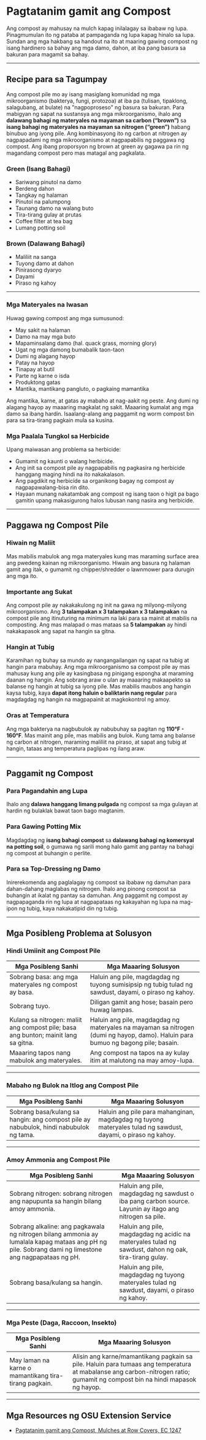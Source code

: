 # Pagtatanim gamit ang Compost

Ang compost ay mahusay na mulch kapag inilalagay sa ibabaw ng lupa. Pinagmumulan ito ng pataba at pampaganda ng lupa kapag hinalo sa lupa. Sundan ang mga hakbang sa handout na ito at maaring gawing compost ng isang hardinero sa bahay ang mga damo, dahon, at iba pang basura sa bakuran para magamit sa bahay.

---

## Recipe para sa Tagumpay

Ang compost pile mo ay isang masiglang komunidad ng mga mikroorganismo (bakterya, fungi, protozoa) at iba pa (tulisan, tipaklong, salagubang, at bulate) na "nagpoproseso" ng basura sa bakuran. Para mabigyan ng sapat na sustansya ang mga mikroorganismo, ihalo ang **dalawang bahagi ng materyales na mayaman sa carbon (“brown”)** sa **isang bahagi ng materyales na mayaman sa nitrogen (“green”)** habang binubuo ang iyong pile. Ang kombinasyong ito ng carbon at nitrogen ay nagpapadami ng mga mikroorganismo at nagpapabilis ng paggawa ng compost. Ang ibang proporsyon ng brown at green ay gagawa pa rin ng magandang compost pero mas matagal ang pagkalata.

### Green (Isang Bahagi)

- Sariwang pinutol na damo
- Berdeng dahon
- Tangkay ng halaman
- Pinutol na palumpong
- Taunang damo na walang buto
- Tira-tirang gulay at prutas
- Coffee filter at tea bag
- Lumang potting soil

### Brown (Dalawang Bahagi)

- Maliliit na sanga
- Tuyong damo at dahon
- Pinirasong dyaryo
- Dayami
- Piraso ng kahoy

---

### Mga Materyales na Iwasan

Huwag gawing compost ang mga sumusunod:

- May sakit na halaman
- Damo na may mga buto
- Mapaminsalang damo (hal. quack grass, morning glory)
- Ugat ng mga damong bumabalik taon-taon
- Dumi ng alagang hayop
- Patay na hayop
- Tinapay at butil
- Parte ng karne o isda
- Produktong gatas
- Mantika, mantikang pangluto, o pagkaing mamantika

Ang mantika, karne, at gatas ay mabaho at nag-aakit ng peste. Ang dumi ng alagang hayop ay maaaring magkalat ng sakit. Maaaring kumalat ang mga damo sa ibang hardin. Isaalang-alang ang paggamit ng worm compost bin para sa tira-tirang pagkain mula sa kusina.

### Mga Paalala Tungkol sa Herbicide

Upang maiwasan ang problema sa herbicide:

- Gumamit ng kaunti o walang herbicide.
- Ang init sa compost pile ay nagpapabilis ng pagkasira ng herbicide hanggang maging hindi na ito nakakalason.
- Ang pagdikit ng herbicide sa organikong bagay ng compost ay nagpapawalang-bisa rin dito.
- Hayaan munang nakatambak ang compost ng isang taon o higit pa bago gamitin upang makasigurong halos lubusan nang nasira ang herbicide.

---

## Paggawa ng Compost Pile

### Hiwain ng Maliit

Mas mabilis mabulok ang mga materyales kung mas maraming surface area ang pwedeng kainan ng mikroorganismo. Hiwain ang basura ng halaman gamit ang itak, o gumamit ng chipper/shredder o lawnmower para durugin ang mga ito.

### Importante ang Sukat

Ang compost pile ay nakakakulong ng init na gawa ng milyong-milyong mikroorganismo. Ang **3 talampakan x 3 talampakan x 3 talampakan** na compost pile ang itinuturing na minimum na laki para sa mainit at mabilis na composting. Ang mas malapad o mas mataas sa **5 talampakan** ay hindi nakakapasok ang sapat na hangin sa gitna.

### Hangin at Tubig

Karamihan ng buhay sa mundo ay nangangailangan ng sapat na tubig at hangin para mabuhay. Ang mga mikroorganismo sa compost pile ay mas mahusay kung ang pile ay kasingbasa ng pinigang espongha at maraming daanan ng hangin. Ang sobrang araw o ulan ay maaaring makaapekto sa balanse ng hangin at tubig sa iyong pile. Mas mabilis maubos ang hangin kaysa tubig, kaya **dapat itong haluin o baliktarin nang regular** para magdagdag ng hangin na magpapainit at magkokontrol ng amoy.

### Oras at Temperatura

Ang mga bakterya na nagbubulok ay nabubuhay sa pagitan ng **110°F - 160°F**. Mas mainit ang pile, mas mabilis ang bulok. Kung tama ang balanse ng carbon at nitrogen, maraming maliliit na piraso, at sapat ang tubig at hangin, tataas ang temperatura paglipas ng ilang araw.

---

## Paggamit ng Compost

### Para Pagandahin ang Lupa

Ihalo ang **dalawa hanggang limang pulgada** ng compost sa mga gulayan at hardin ng bulaklak bawat taon bago magtanim.

### Para Gawing Potting Mix

Magdagdag ng **isang bahagi compost** sa **dalawang bahagi ng komersyal na potting soil**, o gumawa ng sarili mong halo gamit ang pantay na bahagi ng compost at buhangin o perlite.

### Para sa Top-Dressing ng Damo

Inirerekomenda ang paglalagay ng compost sa ibabaw ng damuhan para dahan-dahang maglabas ng nitrogen. Ihalo ang pinong compost sa buhangin at ikalat ng pantay sa damuhan. Ang paggamit ng compost ay nagpapaganda rin ng lupa at nagpapataas ng kakayahan ng lupa na mag-ipon ng tubig, kaya nakakatipid din ng tubig.

---

## Mga Posibleng Problema at Solusyon

### Hindi Umiinit ang Compost Pile

| **Mga Posibleng Sanhi**                          | **Mga Maaaring Solusyon**                                                             |
|--------------------------------------------------|---------------------------------------------------------------------------------------|
| Sobrang basa: ang mga materyales ng compost ay basa. | Haluin ang pile, magdagdag ng tuyong sumisipsip ng tubig tulad ng sawdust, dayami, o piraso ng kahoy. |
| Sobrang tuyo.                                    | Diligan gamit ang hose; basain pero huwag lampas.                                     |
| Kulang sa nitrogen: maliit ang compost pile; basa ang bunton; mainit lang sa gitna. | Haluin ang pile, magdagdag ng materyales na mayaman sa nitrogen (dumi ng hayop, damo). Haluin para bumuo ng bagong pile; basain. |
| Maaaring tapos nang mabulok ang materyales.      | Ang compost na tapos na ay kulay itim at malutong na may amoy-lupa.                   |

---

### Mabaho ng Bulok na Itlog ang Compost Pile

| **Mga Posibleng Sanhi**                            | **Mga Maaaring Solusyon**                                                             |
|----------------------------------------------------|---------------------------------------------------------------------------------------|
| Sobrang basa/kulang sa hangin: ang compost pile ay nabubulok, hindi nabubulok ng tama. | Haluin ang pile para mahanginan, magdagdag ng tuyong materyales tulad ng sawdust, dayami, o piraso ng kahoy. |

---

### Amoy Ammonia ang Compost Pile

| **Mga Posibleng Sanhi**                            | **Mga Maaaring Solusyon**                                                             |
|----------------------------------------------------|---------------------------------------------------------------------------------------|
| Sobrang nitrogen: sobrang nitrogen ang napupunta sa hangin bilang amoy ammonia. | Haluin ang pile, magdagdag ng sawdust o iba pang carbon source. Layunin ay itago ang nitrogen sa pile. |
| Sobrang alkaline: ang pagkawala ng nitrogen bilang ammonia ay lumalala kapag mataas ang pH ng pile. Sobrang dami ng limestone ang nagpapataas ng pH. | Haluin ang pile, magdagdag ng acidic na materyales tulad ng sawdust, dahon ng oak, tira-tirang gulay. |
| Sobrang basa/kulang sa hangin.                    | Haluin ang pile, magdagdag ng tuyong materyales tulad ng sawdust, dayami, o piraso ng kahoy.           |

---

### Mga Peste (Daga, Raccoon, Insekto)

| **Mga Posibleng Sanhi**                            | **Mga Maaaring Solusyon**                                                             |
|----------------------------------------------------|---------------------------------------------------------------------------------------|
| May laman na karne o mamantikang tira-tirang pagkain. | Alisin ang karne/mamantikang pagkain sa pile. Haluin para tumaas ang temperatura at mabalanse ang carbon-nitrogen ratio; gumamit ng compost bin na hindi mapasok ng hayop. |

---

## Mga Resources ng OSU Extension Service

- [Pagtatanim gamit ang Compost, Mulches at Row Covers, EC 1247](https://catalog.extension.oregonstate.edu)
